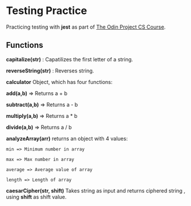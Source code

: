 # Testing Practice

Practicing testing with **jest** as part of [The Odin Project CS Course](theodinproject.com).

## Functions
**capitalize(str)** : Capatilizes the first letter of a string.

**reverseString(str)** : Reverses string.

 **calculator** Object, which has four functions:

  **add(a,b)** => Returns a + b

  **subtract(a,b)** => Returns a - b

  **multiply(a,b)** => Returns a * b

   **divide(a,b)** => Returns a / b
   
  **analyzeArray(arr)** returns an object with 4 values:
  
    min => Minimum number in array
    
    max => Max number in array
    
    average => Average value of array
    
    length => Length of array
    
 **caesarCipher(str, shift)** Takes string as input and returns ciphered string , using **shift** as shift value.
